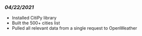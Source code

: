 ### *04/22/2021*

- Installed CitiPy library
- Built the 500+ cities list
- Pulled all relevant data from a single request to OpenWeather
